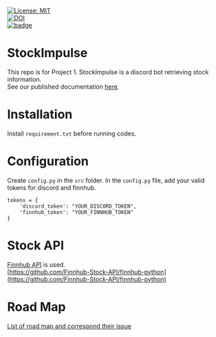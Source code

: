 [![License: MIT](https://img.shields.io/badge/License-MIT-yellow.svg)](https://github.com/sohambapat/SWE-Group-32-Assignments/blob/main/LICENSE)  
[![DOI](https://zenodo.org/badge/540581485.svg)](https://zenodo.org/badge/latestdoi/540581485)  
[![badge](https://github.com/spark1217/StockImpulse/actions/workflows/build.yml/badge.svg)](https://github.com/spark1217/StockImpulse/blob/main/.github/workflows/build.yml)  
  
# StockImpulse
This repo is for Project 1.
StockImpulse is a discord bot retrieving stock information.  
See our published documentation [here](https://spark1217.github.io/StockImpulse/src/index.html).  


# Installation  
Install `requirement.txt` before running codes.

# Configuration  
Create `config.py` in the `src` folder. In the `config.py` file, add your valid tokens for discord and finnhub.  
```
tokens = {
    'discord_token': "YOUR_DISCORD_TOKEN",
    'finnhub_token': "YOUR_FINNHUB_TOKEN"
}
```  
  
# Stock API  
[Finnhub API](https://finnhub.io/docs/api/introduction) is used.   
[https://github.com/Finnhub-Stock-API/finnhub-python](https://github.com/Finnhub-Stock-API/finnhub-python)  
# Road Map
[List of road map and correspond their issue](https://github.com/users/spark1217/projects/2)
